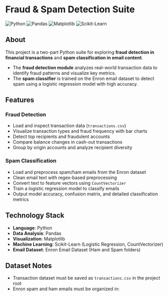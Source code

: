 # Fraud & Spam Detection Suite

![Python](https://img.shields.io/badge/Python-3776AB?logo=python&logoColor=white&style=for-the-badge)
![Pandas](https://img.shields.io/badge/Pandas-150458?logo=pandas&logoColor=white&style=for-the-badge)
![Matplotlib](https://img.shields.io/badge/Matplotlib-11557C?logo=matplotlib&logoColor=white&style=for-the-badge)
![Scikit-Learn](https://img.shields.io/badge/Scikit--Learn-F7931E?logo=scikit-learn&logoColor=white&style=for-the-badge)

## About

This project is a two-part Python suite for exploring **fraud detection in financial transactions** and **spam classification in email content**.

- The **fraud detection module** analyzes real-world transaction data to identify fraud patterns and visualize key metrics.
- The **spam classifier** is trained on the Enron email dataset to detect spam using a logistic regression model with high accuracy.

## Features

### Fraud Detection
- Load and inspect transaction data (`transactions.csv`)
- Visualize transaction types and fraud frequency with bar charts
- Detect top recipients and fraudulent accounts
- Compare balance changes in cash-out transactions
- Group by origin accounts and analyze recipient diversity

### Spam Classification
- Load and preprocess spam/ham emails from the Enron dataset
- Clean email text with regex-based preprocessing
- Convert text to feature vectors using `CountVectorizer`
- Train a logistic regression model to classify emails
- Output model accuracy, confusion matrix, and detailed classification metrics

## Technology Stack

- **Language**: Python  
- **Data Analysis**: Pandas  
- **Visualization**: Matplotlib  
- **Machine Learning**: Scikit-Learn (Logistic Regression, CountVectorizer)  
- **Email Dataset**: Enron Email Dataset (Ham and Spam folders)

## Dataset Notes

- Transaction dataset must be saved as `transactions.csv` in the project root
- Enron spam and ham emails must be organized in:

